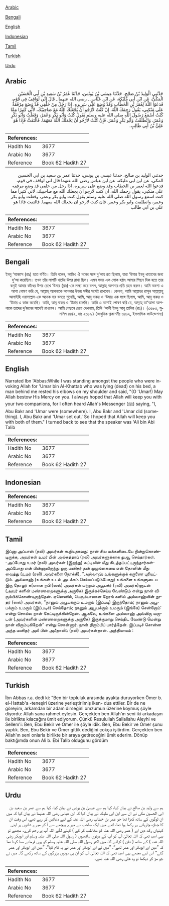 [Arabic](#arabic)

[Bengali](#bengali)

[English](#english)

[Indonesian](#indonesian)

[Tamil](#tamil)

[Turkish](#turkish)

[Urdu](#urdu)

## Arabic


<div dir="rtl" lang="ar" style={{fontSize:'larger',backgroundColor:'#f8f9fa',padding:20}}>
حَدَّثَنِي الْوَلِيدُ بْنُ صَالِحٍ، حَدَّثَنَا عِيسَى بْنُ يُونُسَ، حَدَّثَنَا عُمَرُ بْنُ سَعِيدِ بْنِ أَبِي الْحُسَيْنِ الْمَكِّيُّ، عَنِ ابْنِ أَبِي مُلَيْكَةَ، عَنِ ابْنِ عَبَّاسٍ ـ رضى الله عنهما ـ قَالَ إِنِّي لَوَاقِفٌ فِي قَوْمٍ، فَدَعَوُا اللَّهَ لِعُمَرَ بْنِ الْخَطَّابِ وَقَدْ وُضِعَ عَلَى سَرِيرِهِ، إِذَا رَجُلٌ مِنْ خَلْفِي قَدْ وَضَعَ مِرْفَقَهُ عَلَى مَنْكِبِي، يَقُولُ رَحِمَكَ اللَّهُ، إِنْ كُنْتُ لأَرْجُو أَنْ يَجْعَلَكَ اللَّهُ مَعَ صَاحِبَيْكَ، لأَنِّي كَثِيرًا مِمَّا كُنْتُ أَسْمَعُ رَسُولَ اللَّهِ صلى الله عليه وسلم يَقُولُ كُنْتُ وَأَبُو بَكْرٍ وَعُمَرُ، وَفَعَلْتُ وَأَبُو بَكْرٍ وَعُمَرُ، وَانْطَلَقْتُ وَأَبُو بَكْرٍ وَعُمَرُ‏.‏ فَإِنْ كُنْتُ لأَرْجُو أَنْ يَجْعَلَكَ اللَّهُ مَعَهُمَا‏.‏ فَالْتَفَتُّ فَإِذَا هُوَ عَلِيُّ بْنُ أَبِي طَالِبٍ‏.‏
</div>
<div style={{backgroundColor:'#f8f9fa',padding:20, marginBottom: 10}}><table> <thead> <tr> <th>References:</th> <th></th> </tr> </thead> <tbody><tr><td>Hadith No</td><td>3677</td></tr><tr><td>Arabic No</td><td>3677</td></tr><tr><td>Reference</td><td>Book 62 Hadith 27</td></tr></tbody></table></div>


<div dir="rtl" lang="ar" style={{fontSize:'larger',backgroundColor:'#f8f9fa',padding:20}}>
حدثني الوليد بن صالح، حدثنا عيسى بن يونس، حدثنا عمر بن سعيد بن ابي الحسين المكي، عن ابن ابي مليكة، عن ابن عباس رضى الله عنهما قال اني لواقف في قوم، فدعوا الله لعمر بن الخطاب وقد وضع على سريره، اذا رجل من خلفي قد وضع مرفقه على منكبي، يقول رحمك الله، ان كنت لارجو ان يجعلك الله مع صاحبيك، لاني كثيرا مما كنت اسمع رسول الله صلى الله عليه وسلم يقول كنت وابو بكر وعمر، وفعلت وابو بكر وعمر، وانطلقت وابو بكر وعمر. فان كنت لارجو ان يجعلك الله معهما. فالتفت فاذا هو علي بن ابي طالب
</div>
<div style={{backgroundColor:'#f8f9fa',padding:20, marginBottom: 10}}><table> <thead> <tr> <th>References:</th> <th></th> </tr> </thead> <tbody><tr><td>Hadith No</td><td>3677</td></tr><tr><td>Arabic No</td><td>3677</td></tr><tr><td>Reference</td><td>Book 62 Hadith 27</td></tr></tbody></table></div>

## Bengali


<div dir="rtl" lang="bn" style={{fontSize:'larger',backgroundColor:'#f8f9fa',padding:20}}>
ইবনু ‘আব্বাস (রাঃ) হতে বর্ণিত­­। তিনি বলেন, আমিও ঐ দলের সঙ্গে দু‘আয় রত ছিলাম, যারা ‘উমার ইবনু খাত্তাবের জন্য দু‘আ করেছিল। তখন তাঁর লাশটি খাটের উপর রাখা ছিল। এমন সময় এক লোক হঠাৎ আমার পিছন দিক হতে তার কনুই আমার কাঁধের উপর রেখে ‘উমার (রাঃ)-কে লক্ষ্য করে বলল, আল্লাহ্ আপনার প্রতি রহম করুন। আমি অবশ্য এ আশা পোষণ করি যে, আল্লাহ্ আপনাকে আপনার উভয় সঙ্গীর সঙ্গেই রাখবেন। কেননা, আমি আল্লাহর রাসূল সাল্লাল্লাহু আলাইহি ওয়াসাল্লাম-কে অনেক বার বলতে শুনেছি, আমি, আবূ বাকর ও ‘উমার এক সঙ্গে ছিলাম, আমি, আবূ বাকর ও ‘উমার এ কাজ করেছি। আমি, আবূ বাকর ও ‘উমার চলেছি। আমি এ আশাই পোষণ করি যে, আল্লাহ্ তা‘আলা আপনাকে তাদের দু’জনের সাথেই রাখবেন। আমি পেছনে চেয়ে দেখলাম, তিনি ‘আলী ইবনু আবূ তালিব (রাঃ)। (৩৬৮৫, মুসলিম ৪৪/২, হাঃ ২৩৮৯) (আধুনিক প্রকাশনীঃ ৩৪০২, ইসলামিক ফাউন্ডেশনঃ)
</div>
<div style={{backgroundColor:'#f8f9fa',padding:20, marginBottom: 10}}><table> <thead> <tr> <th>References:</th> <th></th> </tr> </thead> <tbody><tr><td>Hadith No</td><td>3677</td></tr><tr><td>Arabic No</td><td>3677</td></tr><tr><td>Reference</td><td>Book 62 Hadith 27</td></tr></tbody></table></div>

## English


<div dir="ltr" lang="en" style={{fontSize:'larger',backgroundColor:'#f8f9fa',padding:20}}>
Narrated Ibn 'Abbas:While I was standing amongst the people who were invoking Allah for 'Umar bin Al-Khattab who was lying (dead) on his bed, a man behind me rested his elbows on my shoulder and said, "(O 'Umar!) May Allah bestow His Mercy on you. I always hoped that Allah will keep you with your two companions, for I often heard Allah's Messenger (ﷺ) saying, "I, Abu Bakr and 'Umar were (somewhere). I, Abu Bakr and 'Umar did (something). I, Abu Bakr and 'Umar set out.' So I hoped that Allah will keep you with both of them." I turned back to see that the speaker was 'Ali bin Abi Talib
</div>
<div style={{backgroundColor:'#f8f9fa',padding:20, marginBottom: 10}}><table> <thead> <tr> <th>References:</th> <th></th> </tr> </thead> <tbody><tr><td>Hadith No</td><td>3677</td></tr><tr><td>Arabic No</td><td>3677</td></tr><tr><td>Reference</td><td>Book 62 Hadith 27</td></tr></tbody></table></div>

## Indonesian


<div dir="ltr" lang="id" style={{fontSize:'larger',backgroundColor:'#f8f9fa',padding:20}}>

</div>
<div style={{backgroundColor:'#f8f9fa',padding:20, marginBottom: 10}}><table> <thead> <tr> <th>References:</th> <th></th> </tr> </thead> <tbody><tr><td>Hadith No</td><td>3677</td></tr><tr><td>Arabic No</td><td>3677</td></tr><tr><td>Reference</td><td>Book 62 Hadith 27</td></tr></tbody></table></div>

## Tamil


<div dir="ltr" lang="ta" style={{fontSize:'larger',backgroundColor:'#f8f9fa',padding:20}}>
இப்னு அப்பாஸ் (ரலி) அவர்கள் கூறியதாவது: நான் சில மக்களிடையே நின்றுகொண்டிருக்க, அவர்கள் உமர் பின் அல்கத்தாப் (ரலி) அவர்களுக்காக துஆ செய்தார்கள். -அப்போது உமர் (ரலி) அவர்கள் (இறந்து) கட்டிலின் மீது கிடத்தப்பட்டிருந்தார்கள்- அப்போது என் பின்னாலிருந்து ஒரு மனிதர் தன் முழங்கையை என் தோளின் மீது வைத்து (உமர் (ரலி) அவர்களை நோக்கி), “அல்லாஹ் உங்களுக்குக் கருணை புரியட்டும். அல்லாஹ் (உங்கள் உடல் அடக்கம் செய்யப்படும்போது) உங்களை உங்களுடைய இரு தோழர் க(ளான நபி (ஸல்) அவர்கள் மற்றும் அபூபக்ர் (ரலி) அவர்க)ளுடன் (அவர் களின் மண்ணறைகளுக்கு அருகே) இருக்கச்செய்ய வேண்டும் என்று நான் விரும்பிக்கொண்டிருந்தேன். ஏனெனில், பெரும்பாலான நேரங் களில் அல்லாஹ்வின் தூதர் (ஸல்) அவர்கள், “நானும் அபூபக்ரும் உமரும் (இப்படி) இருந்தோம்; நானும் அபூபக்ரும் உமரும் (இப்படிச்) செய்தோம்; நானும் அபூபக்ரும் உமரும் (இங்கே) சென்றோம்' என்று சொல்ல நான் கேட்டிருக்கின்றேன். ஆகவே, உங்களை அல்லாஹ் அவ்விரு வருடன் (அவர்களின் மண்ணறைகளுக்கு அருகே) இருக்குமாறு செய்திட வேண்டு மென்று நான் விரும்புகிறேன்” என்று சொன்னார். நான் திரும்பிப் பார்த்தேன். இப்படிச் சொன்ன அந்த மனிதர் அலீ பின் அபீதாலிப் (ரலி) அவர்கள்தான். அத்தியாயம் :
</div>
<div style={{backgroundColor:'#f8f9fa',padding:20, marginBottom: 10}}><table> <thead> <tr> <th>References:</th> <th></th> </tr> </thead> <tbody><tr><td>Hadith No</td><td>3677</td></tr><tr><td>Arabic No</td><td>3677</td></tr><tr><td>Reference</td><td>Book 62 Hadith 27</td></tr></tbody></table></div>

## Turkish


<div dir="ltr" lang="tr" style={{fontSize:'larger',backgroundColor:'#f8f9fa',padding:20}}>
İbn Abbas r.a. dedi ki: "Ben bir topluluk arasında ayakta duruyorken Ömer b. el-Hattab'a -teneşiri üzerine yerleştirilmiş iken- dua ettiler. Bir de ne göreyim, arkamdan bir adam dirseğini omzumun üzerine koymuş şöyle diyordu: Allah sana rahmet eylesin. Gerçekten ben Allah'ın seni iki arkadaşın ile birlikte kılacağını ümit ediyorum. Çünkü Resulullah Sallallahu Aleyhi ve Sellem'i: Ben, Ebu Bekir ve Ömer ile şöyle idik. Ben, Ebu Bekir ve Ömer şunu yaptık. Ben, Ebu Bekir ve Ömer gittik dediğini çokça işitirdim. Gerçekten ben Allah'ın seni onlarla birlikte bir araya getireceğini ümit ederim. Dönüp baktığımda onun Ali b. Ebi Talib olduğunu gördüm
</div>
<div style={{backgroundColor:'#f8f9fa',padding:20, marginBottom: 10}}><table> <thead> <tr> <th>References:</th> <th></th> </tr> </thead> <tbody><tr><td>Hadith No</td><td>3677</td></tr><tr><td>Arabic No</td><td>3677</td></tr><tr><td>Reference</td><td>Book 62 Hadith 27</td></tr></tbody></table></div>

## Urdu


<div dir="rtl" lang="ur" style={{fontSize:'larger',backgroundColor:'#f8f9fa',padding:20}}>
ہم سے ولید بن صالح نے بیان کیا، کہا ہم سے عیسیٰ بن یونس نے بیان کیا، کہا ہم سے عمر بن سعید بن ابی الحسین مکی نے ان سے ابن ابی ملیکہ نے بیان کیا کہ ابن عباس رضی اللہ عنہما نے بیان کیا کہ میں ان لوگوں کے ساتھ کھڑا تھا جو عمر بن خطاب رضی اللہ عنہ کے لیے دعائیں کر رہے تھے، اس وقت ان کا جنازہ چارپائی پر رکھا ہوا تھا، اتنے میں ایک صاحب نے میرے پیچھے سے آ کر میرے شانوں پر اپنی کہنیاں رکھ دیں اور ( عمر رضی اللہ عنہ کو مخاطب کر کے ) کہنے لگے اللہ آپ پر رحم کرے۔ مجھے تو یہی امید تھی کہ اللہ تعالیٰ آپ کو آپ کے دونوں ساتھیوں ( رسول اللہ صلی اللہ علیہ وسلم اور ابوبکر رضی اللہ عنہ ) کے ساتھ ( دفن ) کرائے گا، میں اکثر رسول اللہ صلی اللہ علیہ وسلم کو یوں فرماتے سنا کرتا تھا کہ ”میں اور ابوبکر اور عمر تھے“، ”میں نے اور ابوبکر اور عمر نے یہ کام کیا“، ”میں اور ابوبکر اور عمر گئے“ اس لیے مجھے یہی امید تھی کہ اللہ تعالیٰ آپ کو ان ہی دونوں بزرگوں کے ساتھ رکھے گا۔ میں نے جو مڑ کر دیکھا تو وہ علی رضی اللہ عنہ تھے۔
</div>
<div style={{backgroundColor:'#f8f9fa',padding:20, marginBottom: 10}}><table> <thead> <tr> <th>References:</th> <th></th> </tr> </thead> <tbody><tr><td>Hadith No</td><td>3677</td></tr><tr><td>Arabic No</td><td>3677</td></tr><tr><td>Reference</td><td>Book 62 Hadith 27</td></tr></tbody></table></div>